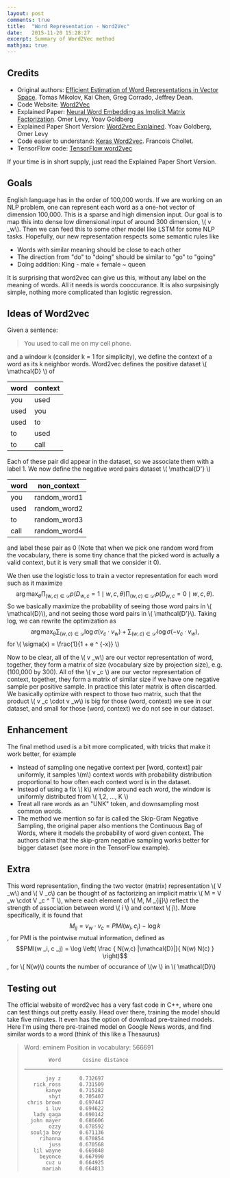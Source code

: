 ```yaml
---
layout: post
comments: true
title:  "Word Representation - Word2Vec"
date:   2015-11-20 15:28:27
excerpt: Summary of Word2Vec method
mathjax: true
---
```


## Credits

* Original authors: [Efficient Estimation of Word Representations in Vector Space](http://arxiv.org/abs/1301.3781). Tomas Mikolov, Kai Chen, Greg Corrado, Jeffrey Dean.
* Code Website: [Word2Vec](https://code.google.com/p/word2vec/)
* Explained Paper: [Neural Word Embedding as Implicit Matrix Factorization](http://u.cs.biu.ac.il/~nlp/wp-content/uploads/Neural-Word-Embeddings-as-Implicit-Matrix-Factorization-NIPS-2014.pdf). Omer Levy, Yoav Goldberg
* Explained Paper Short Version: [Word2vec Explained](http://arxiv.org/abs/1402.3722). Yoav Goldberg, Omer Levy
* Code easier to understand: [Keras Word2vec](https://github.com/fchollet/keras/blob/master/examples/skipgram_word_embeddings.py). Francois Chollet. 
* TensorFlow code: [TensorFlow word2vec](http://tensorflow.org/tutorials/word2vec/index.md)

If your time is in short supply, just read the Explained Paper Short Version. 

## Goals
English language has in the order of 100,000 words. If we are working on an NLP problem, one can represent each word as a one-hot vector of dimension 100,000. This is a sparse and high dimension input. Our goal is to map this into dense low dimensional input of around 300 dimension, \\( v _w\\). Then we can feed this to some other model like LSTM for some NLP tasks. Hopefully, our new representation respects some semantic rules like 

* Words with similar meaning should be close to each other
* The direction from "do" to "doing" should be similar to "go" to "going"
* Doing addition: King - male + female ~ queen

It is surprising that word2vec can give us this, without any label on the meaning of words. All it needs is words cooccurance. It is also surpsisingly simple, nothing more complicated than logistic regression.

## Ideas of Word2vec
Given a sentence: 

> You used to call me on my cell phone. 

and a window k (consider k = 1 for simplicity), we define the context of a word as its k neighbor words. Word2vec defines the positive dataset \\( \mathcal{D} \\) of 


| word 	 | context |
| -------| ------- |
| you    | used    |
| used   | you     |
| used   | to      |
| to     | used    |
| to     | call    |
 

Each of these pair did appear in the dataset, so we associate them with a label 1. We now define the negative word pairs dataset \\( \mathcal{D'} \\) 

| word 	 | non_context  |
| -------| ------------ |
| you    | random_word1 |
| used   | random_word2 |
| to	 | random_word3 |
| call   | random_word4 |


and label these pair as 0 (Note that when we pick one random word from the vocabulary, there is some tiny chance that the picked word is actually a valid context, but it is very small that we consider it 0).  

We then use the logistic loss to train a vector representation for each word such as it maximize
$$ \arg \max _{\theta} \prod _{(w,c) \in \mathcal{D}}  p(D _{w,c} = 1 \mid w,c,\theta) 
					   \prod _{(w,c) \in \mathcal{D'}} p(D _{w,c} = 0 \mid w,c,\theta).$$
So we basically maximize the probability of seeing those word pairs in \\( \mathcal{D}\\), and not seeing those word pairs in \\( \mathcal{D'}\\). Taking log, we can rewrite the optimization as 
$$ \arg \max _{\theta} \sum _{(w,c) \in \mathcal{D }} \log \sigma(  v _c \cdot v _w) + 
					   \sum _{(w,c) \in \mathcal{D'}} \log \sigma(- v _c \cdot v _w),$$
for \\( \sigma(x) = \frac{1}{1 + e ^ {-x}} \\)

Now to be clear, all of the \\( v _w\\) are our vector representation of word, together, they form a matrix of size (vocabulary size by projection size), e.g. (100,000 by 300). All of the \\( v _c \\) are our vector representation of context, together, they form a matrix of similar size if we have one negative sample per positive sample. In practice this later matrix is often discarded. We basically optimize with respect to those two matrix, such that the product \\( v _c \cdot v _w\\) is big for those (word, context) we see in our dataset, and small for those (word, context) we do not see in our dataset. 

## Enhancement
The final method used is a bit more complicated, with tricks that make it work better, for example

* Instead of sampling one negative context per [word, context] pair uniformly, it samples \\(m\\) context words with probability distribution proportional to how often each context word is in the dataset.  
* Instead of using a fix \\( k\\) window around each word, the window is uniformly distributed from \\( 1,2, ..., K \\)
* Treat all rare words as an "UNK" token, and downsampling most common words. 
* The method we mention so far is called the Skip-Gram Negative Sampling, the original paper also mentions the Continuous Bag of Words, where it models the probability of word given context.  The authors claim that the skip-gram negative sampling works better for bigger dataset (see more in the TensorFlow example). 

## Extra
This word representation, finding the two vector (matrix) representation \\( V _w\\) and \\( V _c\\) can be thought of as factorizing an implicit matrix \\( M = V _w \cdot V _c ^ T \\), where each element of \\( M, M _{ij}\\) reflect the strength of association between word \\( i \\) and context \\( j\\). More specifically, it is found that 
$$ M _{ij} = v _w \cdot v _c = PMI(w _i, c _j) - \log k$$, 
for PMI is the pointwise mutual information, defined as 
$$PMI(w _i, c _j) = \log \left( \frac { N(w,c) |\mathcal{D}|}{ N(w) N(c) } \right)$$, 
for \\( N(w)\\) counts the number of occurance of \\(w  \\) in \\( \mathcal{D}\\)

## Testing out
The official website of word2vec has a very fast code in C++, where one can test things out pretty easily. Head over there, training the model should take five minutes. It even has the option of download pre-trained models. Here I'm using there pre-trained model on Google News words, and find similar words to a word (think of this like a Thesaurus)

> Word: eminem  Position in vocabulary: 566691
> 
>             Word       Cosine distance
> --------------------------------------
>            jay z		0.732697
>        rick_ross		0.731509
>            kanye		0.715282
>             shyt		0.705407
>      chris brown		0.697447
>            i luv		0.694622
>        lady gaga		0.690142
>       john mayer		0.686606
>             ozzy		0.678592
>       soulja boy		0.671136
>          rihanna		0.670854
>             juss		0.670568
>        lil wayne		0.669848
>          beyonce		0.667990
>            cuz u		0.664925
>           mariah		0.664813
